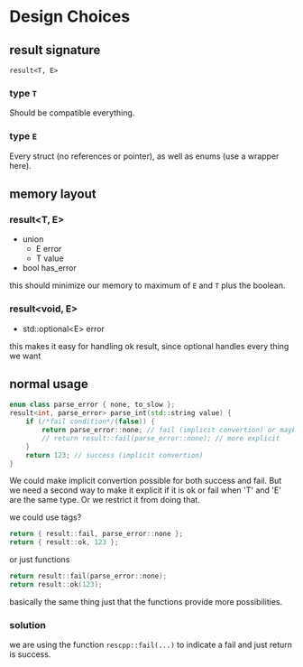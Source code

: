 # Design Choices

## result signature
``result<T, E>``

### type ``T``
Should be compatible everything.

### type ``E``
Every struct (no references or pointer),
as well as enums (use a wrapper here).

## memory layout

### result\<T, E>
- union
    - E error
    - T value
- bool has_error

this should minimize our memory to maximum of ``E`` and ``T``
plus the boolean.

### result\<void, E>
- std::optional\<E> error

this makes it easy for handling ok result,
since optional handles every thing we want

## normal usage
```c++
enum class parse_error { none, to_slow };
result<int, parse_error> parse_int(std::string value) {
    if (/*fail condition*/(false)) {
        return parse_error::none; // fail (implicit convertion) or maybe
        // return result::fail(parse_error::none); // more explicit
    }
    return 123; // success (implicit convertion)
}
```
We could make implicit convertion possible for both success and fail.
But we need a second way to make it explicit if it is ok
or fail when 'T' and 'E' are the same type. Or we restrict it from doing that.

we could use tags?
```c++
return { result::fail, parse_error::none };
return { result::ok, 123 };
```

or just functions
```c++
return result::fail(parse_error::none);
return result::ok(123);
```
basically the same thing just that the functions provide more possibilities.

### solution
we are using the function ``rescpp::fail(...)`` to indicate a fail
and just return is success.
